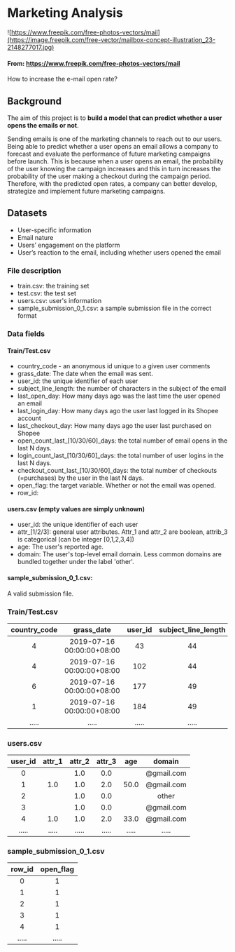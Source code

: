 # Marketing Analysis
![https://www.freepik.com/free-photos-vectors/mail](https://image.freepik.com/free-vector/mailbox-concept-illustration_23-2148277017.jpg)
#### From: https://www.freepik.com/free-photos-vectors/mail
How to increase the e-mail open rate?

## Background
The aim of this project is to **build a model that can predict whether a user opens the emails or not**.

Sending emails is one of the marketing channels to reach out to our users. Being able to predict whether a user opens an email allows a company to forecast and evaluate the performance of future marketing campaigns before launch. This is because when a user opens an email, the probability of the user knowing the campaign increases and this in turn increases the probability of the user making a checkout during the campaign period. Therefore, with the predicted open rates, a company can better develop, strategize and implement future marketing campaigns.

## Datasets
- User-specific information
- Email nature
- Users’ engagement on the platform
- User’s reaction to the email, including whether users opened the email

### File description
- train.csv: the training set
- test.csv: the test set
- users.csv: user's information
- sample_submission_0_1.csv: a sample submission file in the correct format
### Data fields
#### Train/Test.csv
- country_code - an anonymous id unique to a given user comments
- grass_date: The date when the email was sent.
- user_id: the unique identifier of each user
- subject_line_length: the number of characters in the subject of the email
- last_open_day: How many days ago was the last time the user opened an email
- last_login_day: How many days ago the user last logged in its Shopee account
- last_checkout_day: How many days ago the user last purchased on Shopee
- open_count_last_[10/30/60]_days: the total number of email opens in the last N days.
- login_count_last_[10/30/60]_days: the total number of user logins in the last N days.
- checkout_count_last_[10/30/60]_days: the total number of checkouts (=purchases) by the user in the last N days.
- open_flag: the target variable. Whether or not the email was opened.
- row_id:
#### users.csv (empty values are simply unknown)
- user_id: the unique identifier of each user
- attr_[1/2/3]: general user attributes. Attr_1 and attr_2 are boolean, attrib_3 is categorical (can be integer [0,1,2,3,4])
- age: The user's reported age.
- domain: The user's top-level email domain. Less common domains are bundled together under the label 'other'.
#### sample_submission_0_1.csv: 
A valid submission file.
### Train/Test.csv
| country_code | grass_date | user_id | subject_line_length | last_open_day | last_login_day | ..... |
| :-: | :-: | :-: | :-: | :-: | :-: | :-: | 
| 4 | 2019-07-16 00:00:00+08:00 | 43 | 44 | 19 | 6 | ..... |
| 4 | 2019-07-16 00:00:00+08:00 | 102 | 44 | 9 | 4 | ..... |
| 6 | 2019-07-16 00:00:00+08:00 | 177 | 49 | 14 | 5 | ..... |
| 1 | 2019-07-16 00:00:00+08:00 | 184 | 49 | 49 | 9 | ..... |
|..... | ..... | ..... | ..... | ..... | ..... | ..... |
### users.csv
| user_id | attr_1 | attr_2 | attr_3 | age | domain |
| :-: | :-: | :-: | :-: | :-: | :-: | 
| 0 |  | 1.0 | 0.0 |  | @gmail.com |
| 1 | 1.0 | 1.0 | 2.0 | 50.0 | @gmail.com |
| 2 |  | 1.0 | 0.0 |  | other |
| 3 |  | 1.0 | 0.0 |  | @gmail.com |
| 4 | 1.0 | 1.0 | 2.0 | 33.0 | @gmail.com |
| ..... | ..... | ..... | ..... | ..... | ..... |
### sample_submission_0_1.csv
| row_id | open_flag |
| :-: | :-: | 
| 0 | 1 |
| 1 | 1 |
| 2 | 1 |
| 3 | 1 |
| 4 | 1 |
| ..... | ..... |
